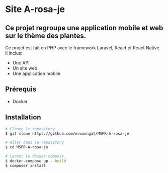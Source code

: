 # Site A-rosa-je 

## Ce projet regroupe une application mobile et web sur le thème des plantes.

Ce projet est fait en PHP avec le framework Laravel, React et React Native.
Il inclus:
- Une API
- Un site web 
- Une application mobile

## Prérequis
- Docker

## Installation
```bash
# Cloner le repository
$ git clone https://github.com/erwanngat/MSPR-A-rosa-je

# Aller dans le repository
$ cd MSPR-A-rosa-je

# Lancer le docker-compose
$ docker-compose up --build
$ composer install
```
